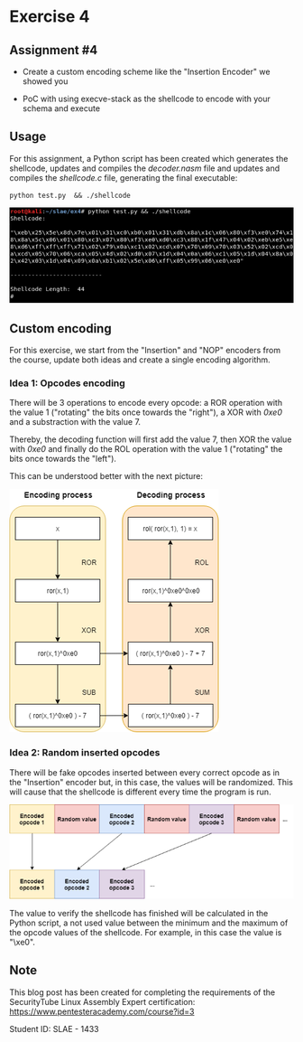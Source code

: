 # Exercise 4

## Assignment #4

- Create a custom encoding scheme like the "Insertion Encoder" we showed you

- PoC with using execve-stack as the shellcode to encode with your schema and execute


## Usage

For this assignment, a Python script has been created which generates the shellcode, updates and compiles the *decoder.nasm* file and updates and compiles the *shellcode.c* file, generating the final executable:

```
python test.py  && ./shellcode
```

![Screenshot](images/1.png)



## Custom encoding

For this exercise, we start from the "Insertion" and "NOP" encoders from the course, update both ideas and create a single encoding algorithm.



### Idea 1: Opcodes encoding

There will be 3 operations to encode every opcode: a ROR operation with the value 1 ("rotating" the bits once towards the "right"), a XOR with *0xe0* and a substraction with the value 7. 

Thereby, the decoding function will first add the value 7, then XOR the value with *0xe0* and finally do the ROL operation with the value 1 ("rotating" the bits once towards the "left").

This can be understood better with the next picture:

![Screenshot](images/2.png)



### Idea 2: Random inserted opcodes

There will be fake opcodes inserted between every correct opcode as in the "Insertion" encoder but, in this case, the values will be randomized. This will cause that the shellcode is different every time the program is run. 

![Screenshot](images/3.png)

The value to verify the shellcode has finished will be calculated in the Python script, a not used value between the minimum and the maximum of the opcode values of the shellcode. For example, in this case the value is "\xe0".




## Note

This blog post has been created for completing the requirements of the SecurityTube Linux Assembly Expert certification: https://www.pentesteracademy.com/course?id=3

Student ID: SLAE - 1433